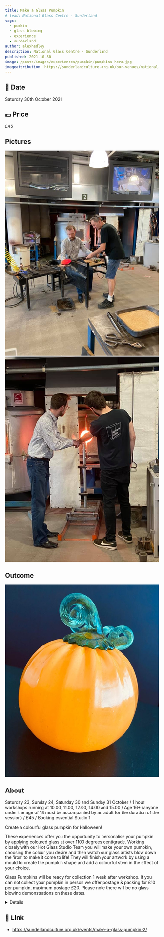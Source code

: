 ```yaml
---
title: Make a Glass Pumpkin
# lead: National Glass Centre - Sunderland
tags:
  - pumkin
  - glass blowing
  - experience
  - sunderland
author: alexhedley
description: National Glass Centre - Sunderland
published: 2021-10-30
image: /posts/images/experiences/pumpkin/pumpkins-hero.jpg
imageattribution: https://sunderlandculture.org.uk/our-venues/national-glass-centre/
---
```


<!-- # Make a Glass Pumpkin

![Pumpkin Hero](images/experiences/pumpkin/pumpkins-hero.jpg "Pumpkin Hero") -->

## 📅 Date

Saturday 30th October 2021

## 💷 Price

£45

## Pictures

![Pumpkin](images/experiences/pumpkin/pumpkin_1.jpg "Pumpkin")
![Pumpkin](images/experiences/pumpkin/pumpkin_2.jpg "Pumpkin")

## Outcome

![Pumpkin](images/experiences/pumpkin/pumpkin.jpg "Pumpkin")

## About

Saturday 23, Sunday 24, Saturday 30 and Sunday 31 October / 1 hour workshops running at 10.00, 11.00, 12.00, 14.00 and 15.00 / Age 16+ (anyone under the age of 18 must be accompanied by an adult for the duration of the session) / £45 / Booking essential
Studio 1

Create a colourful glass pumpkin for Halloween!

These experiences offer you the opportunity to personalise your pumpkin by applying coloured glass at over 1100 degrees centigrade. Working closely with our Hot Glass Studio Team you will make your own pumpkin, choosing the colour you desire and then watch our glass artists blow down the ‘iron’ to make it come to life! They will finish your artwork by using a mould to create the pumpkin shape and add a colourful stem in the effect of your choice.

Glass Pumpkins will be ready for collection 1 week after workshop. If you can not collect your pumpkin in person we offer postage & packing for £10 per pumpkin, maximum postage £20. Please note there will be no glass blowing demonstrations on these dates.

<details>
Booking essential

Max 3 people per session.

Participants will be permitted to bring **one additional person** into the seating area during their experience.

Before booking, please take the time to read the additional information and delivery details below:

## Important Information

- **Collection** – Your pumpkin will be ready to collect, from the shop counter, 1 week after your workshop.
Delivery options – If you wish to have your pumpkin delivered to your home, please arrange and pay for this on the day you take part at our Visitor Services Desk. Postage and packing is £10 per pumpkin.
- **Refund/Exchanges** – Bookings for Pumpkin Experiences are non-refundable and dates/times are not transferable. However, you may transfer your experience to a friend or family member if required.
- **Age Restrictions** – This workshop requires no previous experience and is suitable for ages 16+. Please note that anyone under the age of 18 years old must be accompanied by an adult.
- **Suitability** – These workshops are suitable for most people, however, if you have any questions or concerns regarding mobility or safety then please contact the Visitor Services Desk on 0191 568 9700 & discuss whilst booking.
- **Duration** – This workshop lasts 1 hour and includes 3 participants per hour.
- **Breakages** – On rare occasions, your pumpkin may crack during the cooling process, if this happens we will make a replica/replacement pumpkin for you – in addition to your pumpkin which we will also give you if it is not deemed to be unsafe.
- **Dress Code** – Please make sure you are suitably dressed and wearing flat closed-toe shoes.
- **Water** – It is advisable to bring a small bottle of water with you to stay hydrated
- **COVID** – If you or a member of your party have tested positive for COVID-19, preventing you from attending an event or performance for which you have booked tickets, please contact us up to 24 hours before the event with evidence of a positive test and we will credit you or refund your tickets.  If you have purchased tickets for a performance via an approved agent, please see their booking terms and conditions for the event and contact them directly. If you show symptoms after your visit, please contact the NHS directly on 111 or 119 and follow government guidelines. We will send you a pre-event email ahead of your visit to keep you updated on the latest Covid-19 guidance. Please also check our website, which will be regularly updated with further details, updates and information – all information is correct at the time of publication and is subject to changes to Government guidelines.

All our events are subject to regular risk assessments and while we currently expect to deliver these sessions it may be necessary to cancel for safety reasons if we deem it to be in participants’ best interests.
</details>

## 🔗 Link

- https://sunderlandculture.org.uk/events/make-a-glass-pumpkin-2/
